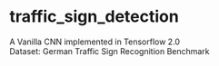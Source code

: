 # traffic_sign_detection
A Vanilla CNN implemented in Tensorflow 2.0<br/>
Dataset: German Traffic Sign Recognition Benchmark 
